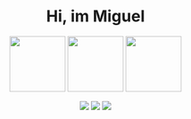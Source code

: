 <div align='center'>

# Hi, im Miguel 
 <img src="https://cdn.jsdelivr.net/gh/devicons/devicon/icons/c/c-original.svg" height = 100px;/> <img src="https://cdn.jsdelivr.net/gh/devicons/devicon/icons/vscode/vscode-original-wordmark.svg" height = 100px;/> 
            <img src="https://cdn.jsdelivr.net/gh/devicons/devicon/icons/linux/linux-original.svg" height = 100px;/>
            
<a href="https://instagram.com/miguel.the.coder" target="_blank"><img src="https://img.shields.io/badge/-Miguel.The.Coder-%23E4405F?style=for-the-badge&logo=instagram&logoColor=white" target="_blank"></a>
<a href = "mailto:t7miguel@gmail.com"><img src="https://img.shields.io/badge/Gmail-D14836?style=for-the-badge&logo=gmail&logoColor=white" target="_blank"></a>
<a href="https://twitter.com/denjidoc"><a href="https://www.twitter.com/denjidoc" target="_blank"><img src="https://img.shields.io/badge/-twitter-%230077B5?style=for-the-badge&logo=twitter&logoColor=white" target="_blank"></a>

